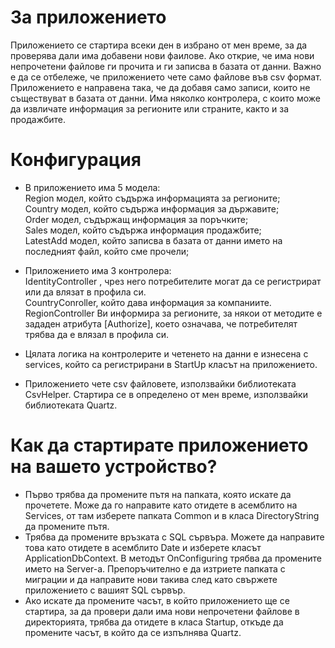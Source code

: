 # За приложението
 
Приложението се стартира всеки ден в избрано от мен време, за да проверява дали има добавени нови фаилове. Ако открие, че има нови непрочетени файлове ги прочита и ги записва в базата от данни. Важно е да се отбележе, че приложението чете само файлове във csv формат. Приложението е направена така, че да добавя само записи, които не съществуват в базата от данни. Има няколко контролера, с които може да извличате информация за регионите или страните, както и за продажбите. 


# Конфигурация  
 * В приложението има 5 модела: <br/>
    Region модел, който съдържа информацията за регионите;<br/>
    Country модел, който съдържа информация за държавите;<br/>
    Order модел, съдържащ информация за поръчките;<br/>
    Sales модел, който съдържа информация продажбите;<br/>
    LatestAdd модел, който записва в базата от данни името на последният файл, който сме прочели;<br/>
    
 * Приложението има 3 контролера:<br/>
    IdentityController , чрез него потребителите могат да се регистрират или да влязат в профила си. <br/>
    CountryConroller, който дава информация за компаниите.<br/>
    RegionController Ви информира за регионите, за някои от методите е зададен атрибута [Authorize], което означава, че потребителят трябва да е влязал в профила си.<br/>
    
 * Цялата логика на контролерите и четенето на данни е изнесена с services, който са регистрирани в StartUp класът на приложението.
   
 * Приложението чете csv файловете, използвайки библиотеката CsvHelper. Стартира се в определено от мен време, използвайки библиотеката Quartz.

# Как да стартирате приложението на вашето устройство?
 * Първо трябва да промените пътя на папката, която искате да прочетете. Може да го направите като отидете в асемблито на Services, от там изберете папката Common и в класа DirectoryString да промените пътя.
 * Трябва да промените връзката с SQL сървъра. Можете да направите това като отидете в асемблито Date и изберете класът ApplicationDbContext. В методът OnConfiguring трябва да промените името на Server-а. Препоръчително е да изтриете папката с миграции и да направите нови такива след като свържете приложението с вашият SQL сървър.
 * Ако искате да промените часът, в който приложението ще се стартира, за да провери дали има нови непрочетени файлове в директорията, трябва да отидете в класа Startup, откъде да промените часът, в който да се изпълнява Quartz.
    
